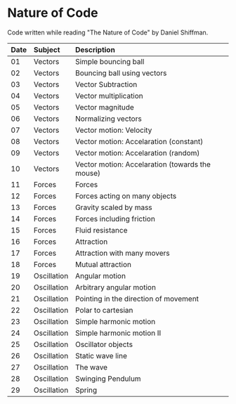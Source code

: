 # Nature of Code

Code written while reading "The Nature of Code" by Daniel Shiffman.


| **Date**                | **Subject**            | **Description**                        |
| :-----------------------|:---------------------- | :--------------------------------------|
| 01	                  | Vectors                | Simple bouncing ball                   |
| 02	                  | Vectors                | Bouncing ball using vectors            |
| 03	                  | Vectors                | Vector Subtraction                     |
| 04                      | Vectors                | Vector multiplication                  |
| 05                      | Vectors                | Vector magnitude                       |
| 06                      | Vectors                | Normalizing vectors                    |
| 07                      | Vectors                | Vector motion: Velocity                |
| 08                      | Vectors                | Vector motion: Accelaration (constant) |
| 09                      | Vectors                | Vector motion: Accelaration (random)   |
| 10                      | Vectors                | Vector motion: Accelaration (towards the mouse) |
| 11                      | Forces                 | Forces                                 |
| 12                      | Forces                 | Forces acting on many objects          |
| 13                      | Forces                 | Gravity scaled by mass                 |
| 14                      | Forces                 | Forces including friction              |
| 15                      | Forces                 | Fluid resistance                       |
| 16                      | Forces                 | Attraction                             |
| 17                      | Forces                 | Attraction with many movers            |
| 18                      | Forces                 | Mutual attraction                      |
| 19                      | Oscillation            | Angular motion                         |
| 20                      | Oscillation            | Arbitrary angular motion               |
| 21                      | Oscillation            | Pointing in the direction of movement  |
| 22                      | Oscillation            | Polar to cartesian                     |
| 23                      | Oscillation            | Simple harmonic motion                 |
| 24                      | Oscillation            | Simple harmonic motion II              |
| 25                      | Oscillation            | Oscillator objects                     |
| 26                      | Oscillation            | Static wave line                       |
| 27                      | Oscillation            | The wave                               |
| 28                      | Oscillation            | Swinging Pendulum                      |
| 29                      | Oscillation            | Spring                                 |
